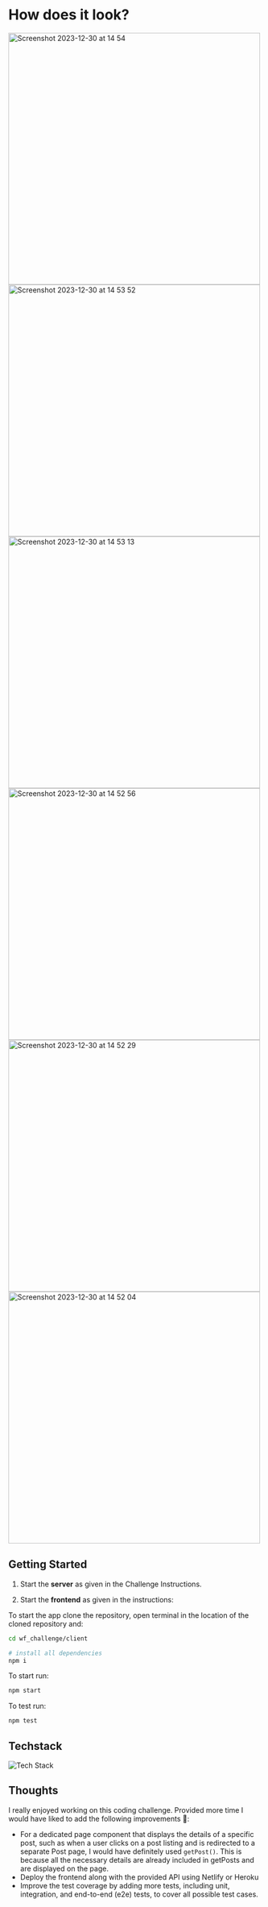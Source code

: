 # How does it look?
<img width="500" alt="Screenshot 2023-12-30 at 14 54" src="https://github.com/AntkiewiczGrzegorz1997/wf_challenge/assets/40823614/6a60544f-6105-43e6-b570-22fdc502d723">
<img width="500" alt="Screenshot 2023-12-30 at 14 53 52" src="https://github.com/AntkiewiczGrzegorz1997/wf_challenge/assets/40823614/7c18e0bc-ec6e-4f5d-bcba-ab4c64080eea">
<img width="500" alt="Screenshot 2023-12-30 at 14 53 13" src="https://github.com/AntkiewiczGrzegorz1997/wf_challenge/assets/40823614/1a99453c-bf16-40ad-b6b6-4e2a0607c481">
<img width="500" alt="Screenshot 2023-12-30 at 14 52 56" src="https://github.com/AntkiewiczGrzegorz1997/wf_challenge/assets/40823614/2b6c7923-e37f-409d-b2a6-ec74c7c406bc">
<img width="500" alt="Screenshot 2023-12-30 at 14 52 29" src="https://github.com/AntkiewiczGrzegorz1997/wf_challenge/assets/40823614/d70a0d6b-553f-412e-80a1-153e7b5e0f37">
<img width="500" alt="Screenshot 2023-12-30 at 14 52 04" src="https://github.com/AntkiewiczGrzegorz1997/wf_challenge/assets/40823614/45a75f97-3984-47b4-82b2-14ccc1d4bee8">


## Getting Started

1. Start the **server** as given in the Challenge Instructions.

2. Start the **frontend** as given in the instructions:

To start the app clone the repository, open terminal in the location of the cloned repository and:

```bash
cd wf_challenge/client

# install all dependencies
npm i
```

To start run:

```bash
npm start
```

To test run:

```bash
npm test
```

## Techstack

![Tech Stack](https://skillicons.dev/icons?i=ts,react,css,jest,redux)

## Thoughts

I really enjoyed working on this coding challenge. Provided more time I would have liked to add the following improvements 🙂:

- For a dedicated page component that displays the details of a specific post, such as when a user clicks on a post listing and is redirected to a separate Post page, I would have definitely used ```getPost()```. This is because all the necessary details are already included in getPosts and are displayed on the page.
- Deploy the frontend along with the provided API using Netlify or Heroku
- Improve the test coverage by adding more tests, including unit, integration, and end-to-end (e2e) tests, to cover all possible test cases.

